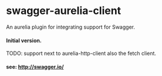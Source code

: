 # swagger-aurelia-client
An aurelia plugin for integrating support for Swagger.

#### Initial version.

TODO: support next to aurelia-http-client also the fetch client.

#### see: http://swagger.io/

